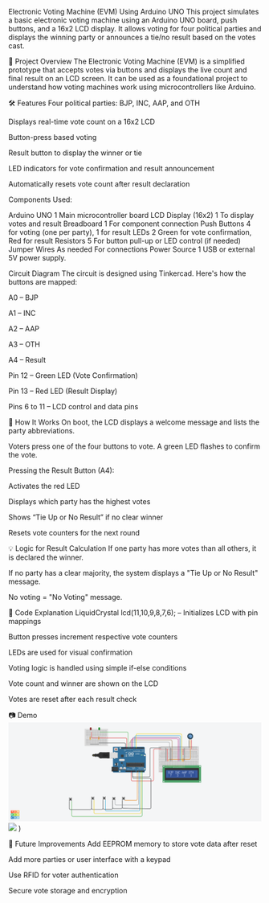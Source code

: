 Electronic Voting Machine (EVM) Using Arduino UNO
This project simulates a basic electronic voting machine using an Arduino UNO board, push buttons, and a 16x2 LCD display. It allows voting for four political parties and displays the winning party or announces a tie/no result based on the votes cast.

📌 Project Overview
The Electronic Voting Machine (EVM) is a simplified prototype that accepts votes via buttons and displays the live count and final result on an LCD screen. It can be used as a foundational project to understand how voting machines work using microcontrollers like Arduino.

🛠️ Features
Four political parties: BJP, INC, AAP, and OTH

Displays real-time vote count on a 16x2 LCD

Button-press based voting

Result button to display the winner or tie

LED indicators for vote confirmation and result announcement

Automatically resets vote count after result declaration

Components Used:

Arduino UNO	1	Main microcontroller board
LCD Display (16x2)	1	To display votes and result
Breadboard	1	For component connection
Push Buttons	4 for voting (one per party), 1 for result
LEDs	2	Green for vote confirmation, Red for result
Resistors	5	For button pull-up or LED control (if needed)
Jumper Wires	As needed	For connections
Power Source	1	USB or external 5V power supply.

Circuit Diagram
The circuit is designed using Tinkercad. Here's how the buttons are mapped:

A0 – BJP

A1 – INC

A2 – AAP

A3 – OTH

A4 – Result

Pin 12 – Green LED (Vote Confirmation)

Pin 13 – Red LED (Result Display)

Pins 6 to 11 – LCD control and data pins

🧾 How It Works
On boot, the LCD displays a welcome message and lists the party abbreviations.

Voters press one of the four buttons to vote. A green LED flashes to confirm the vote.

Pressing the Result Button (A4):

Activates the red LED

Displays which party has the highest votes

Shows “Tie Up or No Result” if no clear winner

Resets vote counters for the next round

💡 Logic for Result Calculation
If one party has more votes than all others, it is declared the winner.

If no party has a clear majority, the system displays a "Tie Up or No Result" message.

No voting = "No Voting" message.

🧠 Code Explanation
LiquidCrystal lcd(11,10,9,8,7,6); – Initializes LCD with pin mappings

Button presses increment respective vote counters

LEDs are used for visual confirmation

Voting logic is handled using simple if-else conditions

Vote count and winner are shown on the LCD

Votes are reset after each result check

📷 Demo
![Circuit Diagram](https://github.com/Bishal033/Electronic-Voting-Machine-EVM-Using-Arduino-UNO/blob/main/Stunning%20Kasi-Juttuli.png)
![](https://github.com/user-attachments/assets/910de023-abed-4f97-a61a-8973d4f5c48e)
)


🧪 Future Improvements
Add EEPROM memory to store vote data after reset

Add more parties or user interface with a keypad

Use RFID for voter authentication

Secure vote storage and encryption
